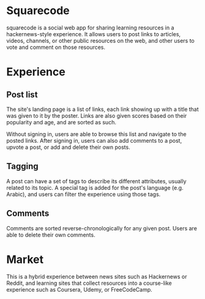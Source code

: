 # Squarecode

squarecode is a social web app for sharing learning resources in a
hackernews-style experience. It allows users to post links to articles, videos,
channels, or other public resources on the web, and other users to vote and
comment on those resources.

# Experience

## Post list

The site's landing page is a list of links, each link showing up with a title
that was given to it by the poster. Links are also given scores based on their
popularity and age, and are sorted as such.

Without signing in, users are able to browse this list and navigate to the
posted links. After signing in, users can also add comments to a post, upvote a
post, or add and delete their own posts.

## Tagging

A post can have a set of tags to describe its different attributes, usually
related to its topic. A special tag is added for the post's language (e.g.
Arabic), and users can filter the experience using those tags.

## Comments

Comments are sorted reverse-chronologically for any given post. Users are able
to delete their own comments.

# Market

This is a hybrid experience between news sites such as Hackernews or Reddit, and
learning sites that collect resources into a course-like experience such as
Coursera, Udemy, or FreeCodeCamp.
